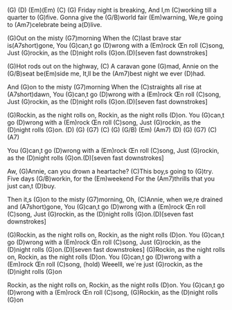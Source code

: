 (G) (D) (Em)(Em) (C) (G)
Friday night is breaking,
And I‚m (C)working till a quarter to (G)five.
Gonna give the (G/B)world fair (Em)warning,
We‚re going to (Am7)celebrate being a(D)live.

(G)Out on the misty (G7)morning
When the (C)last brave star is(A7short)gone,
You (G)can‚t go (D)wrong with a (Em)rock Œn roll (C)song,
Just (G)rockin‚ as the (D)night rolls (G)on.(D)[seven fast downstrokes]

(G)Hot rods out on the highway,
(C) A caravan gone (G)mad,
Annie on the (G/B)seat be(Em)side me,
It‚ll be the (Am7)best night we ever (D)had.

And (G)on to the misty (G7)morning
When the (C)straights all rise at (A7short)dawn,
You (G)can‚t go (D)wrong with a (Em)rock Œn roll (C)song,
Just (G)rockin‚ as the (D)night rolls (G)on.(D)[seven fast downstrokes]

(G)Rockin‚ as the night rolls on,
Rockin‚ as the night rolls (D)on.
You (G)can‚t go (D)wrong with a (Em)rock Œn roll (C)song,
Just (G)rockin‚ as the (D)night rolls (G)on. (D)
(G)  (G7)  (C)  (G)   (G/B) (Em)  (Am7)  (D)  (G)  (G7)  (C)  (A7)

You (G)can‚t go (D)wrong with a (Em)rock Œn roll (C)song,
Just (G)rockin‚ as the (D)night rolls (G)on.(D)[seven fast downstrokes]

Aw, (G)Annie, can you drown a heartache?
(C)This boy‚s going to (G)try.
Five days (G/B)workin‚ for the (Em)weekend
For the (Am7)thrills that you just can‚t (D)buy.

Then it‚s (G)on to the misty (G7)morning,
Oh, (C)Annie, when we‚re drained and (A7short)gone,
You (G)can‚t go (D)wrong with a (Em)rock Œn roll (C)song,
Just (G)rockin‚ as the (D)night rolls (G)on.(D)[seven fast downstrokes]

(G)Rockin‚ as the night rolls on,
Rockin‚ as the night rolls (D)on.
You (G)can‚t go (D)wrong with a (Em)rock Œn roll (C)song,
Just (G)rockin‚ as the (D)night rolls (G)on.(D)[seven fast downstrokes]
(G)Rockin‚ as the night rolls on,
Rockin‚ as the night rolls (D)on.
You (G)can‚t go (D)wrong with a (Em)rock Œn roll (C)song, (hold)
Weeelll, we´re just (G)rockin‚ as the (D)night rolls (G)on

Rockin‚ as the night rolls on,
Rockin‚ as the night rolls (D)on.
You (G)can‚t go (D)wrong with a (Em)rock Œn roll (C)song,
(G)Rockin‚ as the (D)night rolls (G)on
